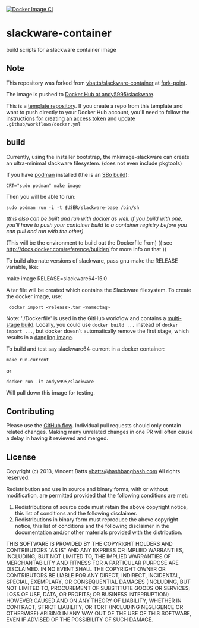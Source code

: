 [![Docker Image CI](https://github.com/andy5995/slackware-container/actions/workflows/docker.yml/badge.svg)](https://github.com/andy5995/slackware-container/actions/workflows/docker.yml)

# slackware-container

build scripts for a slackware container image

## Note

This repository was forked from
[vbatts/slackware-container](https://github.com/vbatts/slackware-container/)
at
[fork-point](https://github.com/andy5995/slackware-container/tree/fork-point).

The image is pushed to [Docker Hub at
andy5995/slackware](https://hub.docker.com/repository/docker/andy5995/slackware/general).

This is a [template
repository](https://docs.github.com/en/repositories/creating-and-managing-repositories/creating-a-repository-from-a-template).
If you create a repo from this template and want to push directly to your
Docker Hub account, you'll need to follow the [instructions for creating an
access token](https://docs.docker.com/docker-hub/access-tokens/) and update
`.github/workflows/docker.yml`

## build

Currently, using the installer bootstrap, the mkimage-slackware can create an
ultra-minimal slackware filesystem. (does not even include pkgtools)

If you have [podman](https://github.com/containers/libpod/tree/master/cmd/podman) installed (the is an [SBo build](https://slackbuilds.org/repository/14.2/system/podman/)):

```shell
CRT="sudo podman" make image
```

Then you will be able to run:

```shell
sudo podman run -i -t $USER/slackware-base /bin/sh
```

_(this also can be built and run with docker as well. If you build with one, you'll have to push your container build to a container registry before you can pull and run with the other)_

(This will be the environment to build out the Dockerfile from)
(( see http://docs.docker.com/reference/builder/ for more info on that ))


To build alternate versions of slackware, pass gnu-make the RELEASE variable, like:

   make image RELEASE=slackware64-15.0

A tar file will be created which contains the Slackware filesystem. To create
the docker image, use:

     docker import <release>.tar <name:tag>

Note: './Dockerfile' is used in the GitHub workflow and contains a
[multi-stage build](https://docs.docker.com/build/building/multi-stage/).
Locally, you could use `docker build ...` instead of `docker import ...`, but
docker doesn't automatically remove the first stage, which results in a
[dangling
image](https://stackoverflow.com/questions/58322755/docker-build-does-not-remove-temporary-images-when-building-a-multi-stage-docker).

To build and test say slackware64-current in a docker container:

    make run-current

or

    docker run -it andy5995/slackware


Will pull down this image for testing.

## Contributing

Please use the [GitHub
flow](https://docs.github.com/en/get-started/quickstart/github-flow).
Individual pull requests should only contain related changes. Making many
unrelated changes in one PR will often cause a delay in having it reviewed and
merged.

## License

Copyright (c) 2013, Vincent Batts <vbatts@hashbangbash.com>
All rights reserved.

Redistribution and use in source and binary forms, with or without
modification, are permitted provided that the following conditions are met:

1. Redistributions of source code must retain the above copyright notice, this
   list of conditions and the following disclaimer.
2. Redistributions in binary form must reproduce the above copyright notice,
   this list of conditions and the following disclaimer in the documentation
   and/or other materials provided with the distribution.

THIS SOFTWARE IS PROVIDED BY THE COPYRIGHT HOLDERS AND CONTRIBUTORS "AS IS" AND
ANY EXPRESS OR IMPLIED WARRANTIES, INCLUDING, BUT NOT LIMITED TO, THE IMPLIED
WARRANTIES OF MERCHANTABILITY AND FITNESS FOR A PARTICULAR PURPOSE ARE
DISCLAIMED. IN NO EVENT SHALL THE COPYRIGHT OWNER OR CONTRIBUTORS BE LIABLE FOR
ANY DIRECT, INDIRECT, INCIDENTAL, SPECIAL, EXEMPLARY, OR CONSEQUENTIAL DAMAGES
(INCLUDING, BUT NOT LIMITED TO, PROCUREMENT OF SUBSTITUTE GOODS OR SERVICES;
LOSS OF USE, DATA, OR PROFITS; OR BUSINESS INTERRUPTION) HOWEVER CAUSED AND
ON ANY THEORY OF LIABILITY, WHETHER IN CONTRACT, STRICT LIABILITY, OR TORT
(INCLUDING NEGLIGENCE OR OTHERWISE) ARISING IN ANY WAY OUT OF THE USE OF THIS
SOFTWARE, EVEN IF ADVISED OF THE POSSIBILITY OF SUCH DAMAGE.
